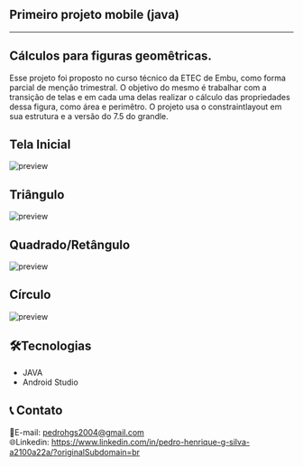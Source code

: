 ## Primeiro projeto mobile (java)
<hr>

<h2>Cálculos para figuras geomêtricas.</h2>

Esse projeto foi proposto no curso técnico da ETEC de Embu, como forma parcial de menção trimestral. O objetivo do mesmo é trabalhar com a transição de telas e em cada uma delas realizar o cálculo das propriedades dessa figura, como área e perimêtro. O projeto usa o constraintlayout em sua estrutura e a versão do 7.5 do grandle.

<h2>Tela Inicial</h2>

![preview](./telainicial.png)<br>

<h2>Triângulo</h2>

![preview](./triangulo.png)<br>

<h2>Quadrado/Retângulo</h2>

![preview](./quadrado.png)<br>

<h2>Círculo</h2>

![preview](./circulo.png)<br>
## 🛠️Tecnologias

* JAVA
* Android Studio

## 📞 Contato

📩E-mail: pedrohgs2004@gmail.com <br>
🌐Linkedin: https://www.linkedin.com/in/pedro-henrique-g-silva-a2100a22a/?originalSubdomain=br
